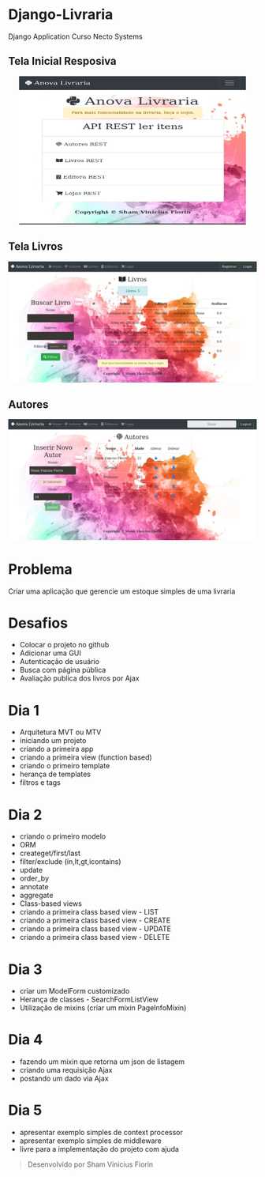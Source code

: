 # Django-Livraria

Django Application Curso Necto Systems

## Tela Inicial Resposiva
<p align="center">
  <img width="460" height="300" src="https://raw.githubusercontent.com/skatesham/Django-Livraria/master/imgs/inicial.png">
</p>

## Tela Livros
![alt text](https://raw.githubusercontent.com/skatesham/Django-Livraria/master/imgs/Livros.png)

## Autores
![alt text](https://raw.githubusercontent.com/skatesham/Django-Livraria/master/imgs/Autores.png)

# Problema
Criar uma aplicação que gerencie um estoque simples de uma livraria

# Desafios
- Colocar o projeto no github
- Adicionar uma GUI
- Autenticação de usuário
- Busca com página pública
- Avaliação publica dos livros por Ajax

# Dia 1
- Arquitetura MVT ou MTV
- iniciando um projeto
- criando a primeira app
- criando a primeira view (function based)
- criando o primeiro template
- herança de templates
- filtros e tags

# Dia 2
- criando o primeiro modelo
- ORM
- createget/first/last
- filter/exclude (in,lt,gt,icontains)
- update
- order_by
- annotate
- aggregate
- Class-based views
- criando a primeira class based view - LIST
- criando a primeira class based view - CREATE
- criando a primeira class based view - UPDATE
- criando a primeira class based view - DELETE

# Dia 3
- criar um ModelForm customizado
- Herança de classes - SearchFormListView
- Utilização de mixins (criar um mixin PageInfoMixin)

# Dia 4
- fazendo um mixin que retorna um json de listagem
- criando uma requisição Ajax
- postando um dado via Ajax

# Dia 5
- apresentar exemplo simples de context processor
- apresentar exemplo simples de middleware
- livre para a implementação do projeto com ajuda

> Desenvolvido por Sham Vinicius Fiorin
